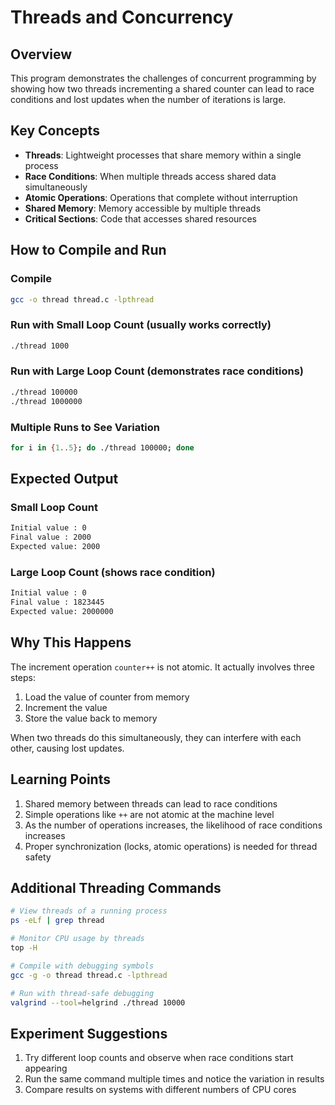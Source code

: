 # Threads and Concurrency

## Overview

This program demonstrates the challenges of concurrent programming by showing how two threads incrementing a shared counter can lead to race conditions and lost updates when the number of iterations is large.

## Key Concepts

- **Threads**: Lightweight processes that share memory within a single process
- **Race Conditions**: When multiple threads access shared data simultaneously
- **Atomic Operations**: Operations that complete without interruption
- **Shared Memory**: Memory accessible by multiple threads
- **Critical Sections**: Code that accesses shared resources

## How to Compile and Run

### Compile

```bash
gcc -o thread thread.c -lpthread
```

### Run with Small Loop Count (usually works correctly)

```bash
./thread 1000
```

### Run with Large Loop Count (demonstrates race conditions)

```bash
./thread 100000
./thread 1000000
```

### Multiple Runs to See Variation

```bash
for i in {1..5}; do ./thread 100000; done
```

## Expected Output

### Small Loop Count

```bash
Initial value : 0
Final value : 2000
Expected value: 2000
```

### Large Loop Count (shows race condition)

```bash
Initial value : 0
Final value : 1823445
Expected value: 2000000
```

## Why This Happens

The increment operation `counter++` is not atomic. It actually involves three steps:

1. Load the value of counter from memory
2. Increment the value
3. Store the value back to memory

When two threads do this simultaneously, they can interfere with each other, causing lost updates.

## Learning Points

1. Shared memory between threads can lead to race conditions
2. Simple operations like `++` are not atomic at the machine level
3. As the number of operations increases, the likelihood of race conditions increases
4. Proper synchronization (locks, atomic operations) is needed for thread safety

## Additional Threading Commands

```bash
# View threads of a running process
ps -eLf | grep thread

# Monitor CPU usage by threads
top -H

# Compile with debugging symbols
gcc -g -o thread thread.c -lpthread

# Run with thread-safe debugging
valgrind --tool=helgrind ./thread 10000
```

## Experiment Suggestions

1. Try different loop counts and observe when race conditions start appearing
2. Run the same command multiple times and notice the variation in results
3. Compare results on systems with different numbers of CPU cores
